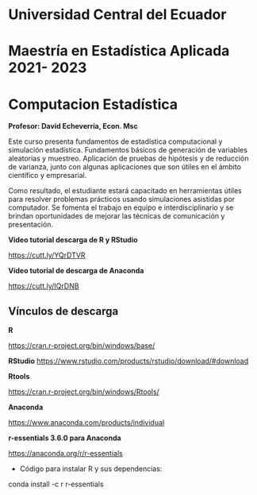 # Universidad Central del Ecuador

# Maestría en Estadística Aplicada 2021- 2023

# Computacion Estadística

**Profesor: David Echeverría, Econ. Msc**

Este curso presenta fundamentos de estadística computacional y simulación estadística. Fundamentos básicos de generación de variables aleatorias y muestreo. Aplicación de pruebas de hipótesis y de reducción de varianza, junto con algunas aplicaciones que son útiles en el ámbito científico y empresarial.

Como resultado, el estudiante estará capacitado en herramientas útiles para resolver problemas prácticos usando simulaciones asistidas por computador. Se fomenta el trabajo en equipo e interdisciplinario y se brindan oportunidades de mejorar las técnicas de comunicación y presentación.

**Video tutorial descarga de R y RStudio**

https://cutt.ly/YQrDTVR

**Video tutorial de descarga de Anaconda**

https://cutt.ly/IQrDNB

## Vínculos de descarga

**R**

https://cran.r-project.org/bin/windows/base/

**RStudio**
https://www.rstudio.com/products/rstudio/download/#download


**Rtools**

https://cran.r-project.org/bin/windows/Rtools/


**Anaconda**

https://www.anaconda.com/products/individual

**r-essentials 3.6.0 para Anaconda**

https://anaconda.org/r/r-essentials

- Código para instalar R y sus dependencias:

conda install -c r r-essentials



 
